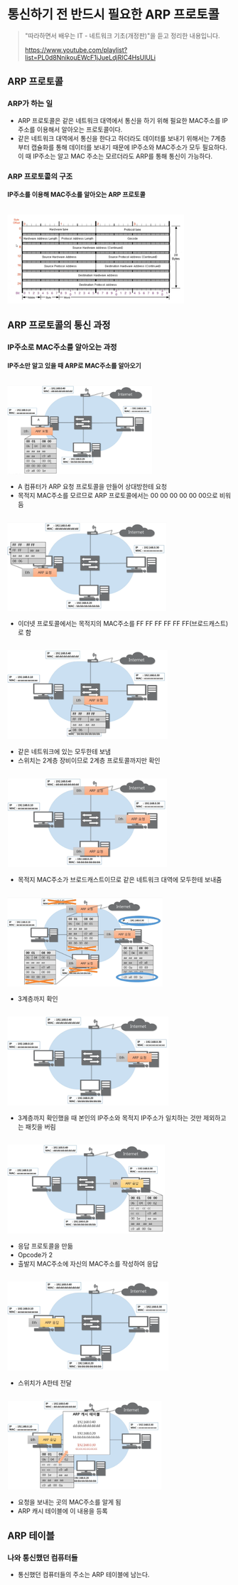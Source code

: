 # 통신하기 전 반드시 필요한 ARP 프로토콜

> "따라하면서 배우는 IT - 네트워크 기초(개정판)"을 듣고 정리한 내용입니다.
>
> https://www.youtube.com/playlist?list=PL0d8NnikouEWcF1jJueLdjRIC4HsUlULi

## ARP 프로토콜
### ARP가 하는 일
- ARP 프로토콜은 같은 네트워크 대역에서 통신을 하기 위해 필요한 MAC주소를 IP주소를 이용해서 알아오는 프로토콜이다.
- 같은 네트워크 대역에서 통신을 한다고 하더라도 데이터를 보내기 위해서는 7계층부터 캡슐화를 통해 데이터를 보내기 때문에 IP주소와 MAC주소가 모두 필요하다. 이 때 IP주소는 알고 MAC 주소는 모르더라도 ARP를 통해 통신이 가능하다.

### ARP 프로토콜의 구조
#### IP주소를 이용해 MAC주소를 알아오는 ARP 프로토콜
<br><img src="./img/05_ARP 프로토콜의 구조.PNG" height="200px">

## ARP 프로토콜의 통신 과정
### IP주소로 MAC주소를 알아오는 과정
#### IP주소만 알고 있을 때 ARP로 MAC주소를 알아오기
<br><img src="./img/05_IP주소로 MAC주소를 알아오는 과정1.PNG" height="200px">
- A 컴퓨터가 ARP 요청 프로토콜을 만들어 상대방한테 요청
- 목적지 MAC주소를 모르므로 ARP 프로토콜에서는 00 00 00 00 00 00으로 비워둠

<br><img src="./img/05_IP주소로 MAC주소를 알아오는 과정2.PNG" height="200px">
- 이더넷 프로토콜에서는 목적지의 MAC주소를 FF FF FF FF FF FF(브로드캐스트)로 함

<br><img src="./img/05_IP주소로 MAC주소를 알아오는 과정3.PNG" height="200px">
- 같은 네트워크에 있는 모두한테 보냄
- 스위치는 2계층 장비이므로 2계층 프로토콜까지만 확인

<br><img src="./img/05_IP주소로 MAC주소를 알아오는 과정4.PNG" height="200px">
- 목적지 MAC주소가 브로드캐스트이므로 같은 네트워크 대역에 모두한테 보내줌

<br><img src="./img/05_IP주소로 MAC주소를 알아오는 과정5.PNG" height="200px">
- 3계층까지 확인

<br><img src="./img/05_IP주소로 MAC주소를 알아오는 과정6.PNG" height="200px">
- 3계층까지 확인했을 때 본인의 IP주소와 목적지 IP주소가 일치하는 것만 제외하고는 패킷을 버림

<br><img src="./img/05_IP주소로 MAC주소를 알아오는 과정7.PNG" height="200px">
- 응답 프로토콜을 만듦
- Opcode가 2
- 출발지 MAC주소에 자신의 MAC주소를 작성하여 응답

<br><img src="./img/05_IP주소로 MAC주소를 알아오는 과정8.PNG" height="200px">
- 스위치가 A한테 전달

<br><img src="./img/05_IP주소로 MAC주소를 알아오는 과정9.PNG" height="200px">
- 요청을 보내는 곳의 MAC주소를 알게 됨
- ARP 캐시 테이블에 이 내용을 등록

## ARP 테이블
### 나와 통신했던 컴퓨터들
- 통신했던 컴퓨터들의 주소는 ARP 테이블에 남는다.